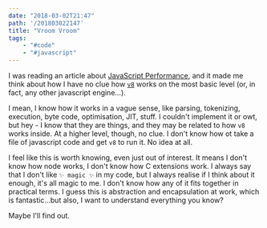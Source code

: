 ```yaml
---
date: "2018-03-02T21:47"
path: '/201803022147'
title: "Vroom Vroom"
tags: 
    - "#code"
    - "#javascript"
---
```


I was reading an article about [JavaScript Performance](https://mrale.ph/blog/2018/02/03/maybe-you-dont-need-rust-to-speed-up-your-js.html), and it made me think about how I have no clue how [`v8`](https://en.wikipedia.org/wiki/V8_%28JavaScript_engine%29) works on the most basic level (or, in fact, any other javascript engine...).

I mean, I know how it works in a vague sense, like parsing, tokenizing, execution, byte code, optimisation, JIT, stuff. I couldn't implement it or owt, but hey - I know that they are things, and they may be related to how `v8` works inside. At a higher level, though, no clue. I don't know how ot take a file of javascript code and get `v8` to run it. No idea at all.

I feel like this is worth knowing, even just out of interest. It means I don't know how node works, I don't know how C extensions work. I always say that I don't like `✨ magic ✨` in my code, but I always realise if I think about it enough, it's all magic to me. I don't know how any of it fits together in practical terms. I guess this is abstraction and encapsulation at work, which is fantastic...but also, I want to understand everything you know?

Maybe I'll find out.
